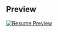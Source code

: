## Preview

[![Resume Preview](https://startbootstrap.com/assets/img/screenshots/themes/resume.png)](https://jaewon-jun9.github.io/portfolio/)
